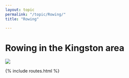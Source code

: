 ```yaml
---
layout: topic
permalink: "/topic/Rowing/"
title: "Rowing"

---
```


<h1>Rowing in the Kingston area</h1>

<img src="Images\Rowing.JPG">

{% include routes.html %}
